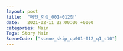 ```yaml
---
layout: post
title:  "메인_회상_001~012장"
date:   2021-02-11 22:00:00 +0000
categories: Main
Tags: Story Main
SceneCode: ["scene_skip_cp001-012_q1_s10"]
---
```

